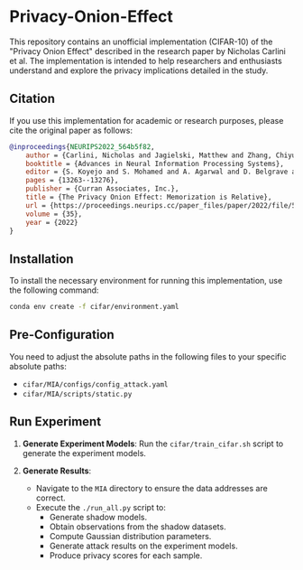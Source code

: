 

# Privacy-Onion-Effect

This repository contains an unofficial implementation (CIFAR-10) of the "Privacy Onion Effect" described in the research paper by Nicholas Carlini et al. The implementation is intended to help researchers and enthusiasts understand and explore the privacy implications detailed in the study.

## Citation

If you use this implementation for academic or research purposes, please cite the original paper as follows:

```bibtex
@inproceedings{NEURIPS2022_564b5f82,
	author = {Carlini, Nicholas and Jagielski, Matthew and Zhang, Chiyuan and Papernot, Nicolas and Terzis, Andreas and Tramer, Florian},
	booktitle = {Advances in Neural Information Processing Systems},
	editor = {S. Koyejo and S. Mohamed and A. Agarwal and D. Belgrave and K. Cho and A. Oh},
	pages = {13263--13276},
	publisher = {Curran Associates, Inc.},
	title = {The Privacy Onion Effect: Memorization is Relative},
	url = {https://proceedings.neurips.cc/paper_files/paper/2022/file/564b5f8289ba846ebc498417e834c253-Paper.pdf},
	volume = {35},
	year = {2022}
}
```

## Installation

To install the necessary environment for running this implementation, use the following command:

```bash
conda env create -f cifar/environment.yaml
```

## Pre-Configuration

You need to adjust the absolute paths in the following files to your specific absolute paths:

- `cifar/MIA/configs/config_attack.yaml`
- `cifar/MIA/scripts/static.py`

## Run Experiment

1. **Generate Experiment Models**: Run the `cifar/train_cifar.sh` script to generate the experiment models.

2. **Generate Results**:
   - Navigate to the `MIA` directory to ensure the data addresses are correct.
   - Execute the `./run_all.py` script to:
     - Generate shadow models.
     - Obtain observations from the shadow datasets.
     - Compute Gaussian distribution parameters.
     - Generate attack results on the experiment models.
     - Produce privacy scores for each sample.
```



